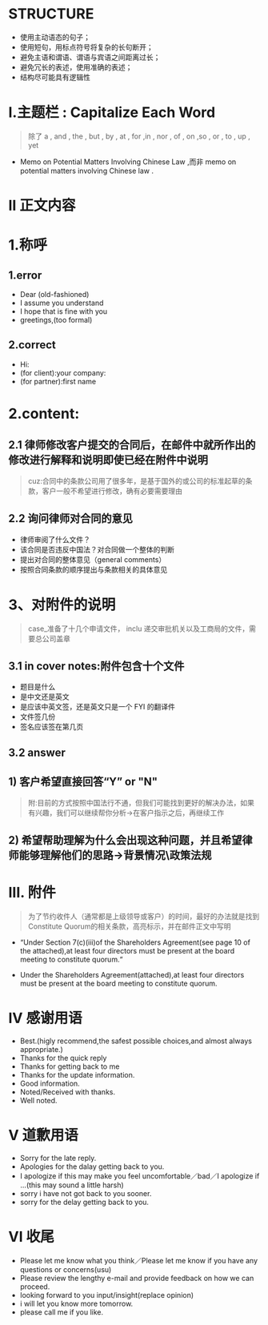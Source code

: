 # STRUCTURE

- 使用主动语态的句子；
- 使用短句，用标点符号将复杂的长句断开；
- 避免主语和谓语、谓语与宾语之间距离过长；
- 避免冗长的表述，使用准确的表述；
- 结构尽可能具有逻辑性

# I.主题栏 : Capitalize Each Word
> 除了 a , and , the , but , by , at , for ,in , nor , of , on ,so , or , to , up , yet 
    
- Memo on Potential Matters Involving Chinese Law ,而非 memo on potential matters involving Chinese law .

# II 正文内容  
# 1.称呼
## 1.error
- Dear (old-fashioned)
- I assume you understand 
- I hope that is fine with you 
- greetings,(too formal)

## 2.correct
- Hi:
- (for client):your company:
- (for partner):first name

# 2.content:
## 2.1 律师修改客户提交的合同后，在邮件中就所作出的修改进行解释和说明即使已经在附件中说明
> cuz:合同中的条款公司用了很多年，是基于国外的或公司的标准起草的条款，客户一般不希望进行修改，确有必要需要理由
  
## 2.2 询问律师对合同的意见
- 律师审阅了什么文件？
- 该合同是否违反中国法？对合同做一个整体的判断
- 提出对合同的整体意见（general comments）
- 按照合同条款的顺序提出与条款相关的具体意见
    
# 3、对附件的说明
> case_准备了十几个申请文件， inclu 递交审批机关以及工商局的文件，需要总公司盖章
           
## 3.1 in cover notes:附件包含十个文件
- 题目是什么
- 是中文还是英文
- 是应该中英文签，还是英文只是一个 FYI 的翻译件
- 文件签几份
- 签名应该签在第几页

## 3.2 answer
## 1) 客户希望直接回答“Y” or "N"
> 附:目前的方式按照中国法行不通，但我们可能找到更好的解决办法，如果有兴趣，我们可以继续帮你分析->在客户指示之后，再继续工作
            
## 2) 希望帮助理解为什么会出现这种问题，并且希望律师能够理解他们的思路->背景情况\政策法规

# III. 附件 
> 为了节约收件人（通常都是上级领导或客户）的时间，最好的办法就是找到 Constitute Quorum的相关条款，高亮标示，并在邮件正文中写明

- “Under Section 7(c)(iii)of the  Shareholders Agreement(see page 10 of the attached),at least four directors must be present at the board meeting to constitute quorum.“

- Under the Shareholders Agreement(attached),at least four directors must be present at the board meeting to constitute quorum.

# IV 感谢用语
- Best.(higly recommend,the safest possible choices,and almost always appropriate.)
- Thanks for the quick reply
- Thanks for getting back to me
- Thanks for the update information.
- Good information.
- Noted/Received with thanks.
- Well noted.

# V 道歉用语
- Sorry for the late reply.
- Apologies for the dalay getting back to you.
- I apologize if this may make you feel uncomfortable／bad／I apologize if ...(this may sound a little harsh)
- sorry i have not got back to you sooner.
- sorry for the delay getting back to you.

# VI 收尾
- Please let me know what you think／Please let me know if you have any questions or concerns(usu)
- Please review the lengthy e-mail and provide feedback on how we can proceed.
- looking forward to you input/insight(replace opinion)
- i will let you know more tomorrow.
- please call me if you like.






